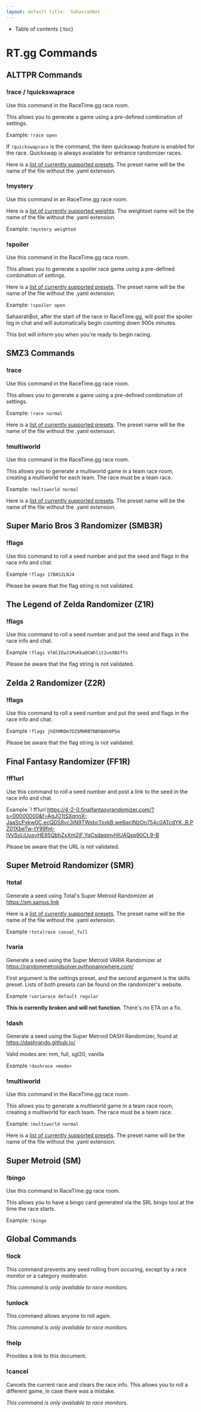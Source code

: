 ```yaml
---
layout: default title:  SahasrahBot
---
```


* Table of contents {:toc}

# RT.gg Commands

## ALTTPR Commands

### !race / !quickswaprace

Use this command in the RaceTime.gg race room.

This allows you to generate a game using a pre-defined combination of settings.

Example: `!race open`

If `!quickswaprace` is the command, the item quickswap feature is enabled for the race. Quickswap is always available
for entrance randomizer races.

Here is a [list of currently supported presets](presets.md). The preset name will be the name of the file without the
.yaml extension.

### !mystery

Use this command in an RaceTime.gg race room.

Here is a [list of currently supported weights](mystery.md). The weightset name will be the name of the file without the
.yaml extension.

Example: `!mystery weighted`

### !spoiler

Use this command in the RaceTime.gg race room.

This allows you to generate a spoiler race game using a pre-defined combination of settings.

Here is a [list of currently supported presets](presets.md). The preset name will be the name of the file without the
.yaml extension.

Example: `!spoiler open`

SahasrahBot, after the start of the race in RaceTime.gg, will post the spoiler log in chat and will automatically begin
counting down 900s minutes.

This bot will inform you when you're ready to begin racing.

## SMZ3 Commands

### !race

Use this command in the RaceTime.gg race room.

This allows you to generate a game using a pre-defined combination of settings.

Example: `!race normal`

Here is a [list of currently supported presets](presets.md). The preset name will be the name of the file without the
.yaml extension.

### !multiworld

Use this command in the RaceTime.gg race room.

This allows you to generate a multiworld game in a team race room, creating a multiworld for each team. The race must be
a team race.

Example: `!multiworld normal`

Here is a [list of currently supported presets](presets.md). The preset name will be the name of the file without the
.yaml extension.

## Super Mario Bros 3 Randomizer (SMB3R)

### !flags

Use this command to roll a seed number and put the seed and flags in the race info and chat.

Example `!flags 17BAS2LNJ4`

Please be aware that the flag string is not validated.

## The Legend of Zelda Randomizer (Z1R)

### !flags

Use this command to roll a seed number and put the seed and flags in the race info and chat.

Example `!flags VlWlIEwJ1MsKkaOCWhlit2veXNSffs`

Please be aware that the flag string is not validated.

## Zelda 2 Randomizer (Z2R)

### !flags

Use this command to roll a seed number and put the seed and flags in the race info and chat.

Example `!flags jhEhMROm7DZ$MHRBTNBhBAh0PSm`

Please be aware that the flag string is not validated.

## Final Fantasy Randomizer (FF1R)

### !ff1url

Use this command to roll a seed number and post a link to the seed in the race info and chat.

Example `!
ff1url https://4-2-0.finalfantasyrandomizer.com/?s=00000000&f=AgJO1tSXqnnX-JaaScPxkw0C.ecQDS8vc3iN9TWsbcTxxkB.we6qcINzOn754c0ATcdYK..B.PZ01XbeTw-tY99fnt-lVvSvLjUusyHE85QbhZxXm2IF.YqCsdaqmyHiUAQsp90Ct.9-B

Please be aware that the URL is not validated.

## Super Metroid Randomizer (SMR)

### !total

Generate a seed using Total's Super Metroid Randomizer at https://sm.samus.link

Here is a [list of currently supported presets](presets.md). The preset name will be the name of the file without the
.yaml extension.

Example `!totalrace casual_full`

### !varia

Generate a seed using the Super Metroid VARIA Randomizer at https://randommetroidsolver.pythonanywhere.com/

First argument is the settings preset, and the second argument is the skills preset. Lists of both presets can be found
on the randomizer's website.

Example `!variarace default regular`

**This is currently broken and will not function.**  There's no ETA on a fix.

### !dash

Generate a seed using the Super Metroid DASH Randomizer, found at https://dashrando.github.io/

Valid modes are: mm, full, sgl20, vanilla

Example `!dashrace <mode>`

### !multiworld

Use this command in the RaceTime.gg race room.

This allows you to generate a multiworld game in a team race room, creating a multiworld for each team. The race must be
a team race.

Example: `!multiworld normal`

Here is a [list of currently supported presets](presets.md). The preset name will be the name of the file without the
.yaml extension.

## Super Metroid (SM)

### !bingo

Use this command in RaceTime.gg race room.

This allows you to have a bingo card generated via the SRL bingo tool at the time the race starts.

Example: `!bingo`

## Global Commands

### !lock

This command prevents any seed rolling from occuring, except by a race monitor or a category moderator.

*This command is only available to race monitors.*

### !unlock

This command allows anyone to roll again.

*This command is only available to race monitors.*

### !help

Provides a link to this document.

### !cancel

Cancels the current race and clears the race info. This allows you to roll a different game, in case there was a
mistake.

*This command is only available to race monitors.*
